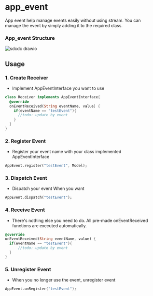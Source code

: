 # app_event
  App event help manage events easily without using stream. You can manage the event by simply adding it to the required class.
  
### App_event Structure
![sdcdc drawio](https://user-images.githubusercontent.com/76766596/183838752-ac8394e4-8185-4a3b-a113-d704577a3665.png)


## Usage

### 1. Create Receiver

 - Implement AppEventInterface you want to use
```dart
class Receiver implements AppEventInterface{
  @override
  onEventReceived(String eventName, value) {
    if(eventName == "testEvent"){
      //todo: update by event
    }
  }
}
```

### 2. Register Event 

 - Register your event name with your class implemented AppEventInterface
```dart
AppEvent.register("testEvent", Model);
```

### 3. Dispatch Event 

 - Dispatch your event When you want
```dart
AppEvent.dispatch("testEvent");
```

### 4. Receive Event

 - There's nothing else you need to do.
All pre-made onEventReceived functions are executed automatically.

```dart
@override
onEventReceived(String eventName, value) {
  if(eventName == "testEvent"){
      //todo: update by event
  }
}
```

### 5. Unregister Event

 - When you no longer use the event, unregister event
```dart
AppEvent.unRegister("testEvent");
```
